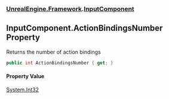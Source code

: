 ### [UnrealEngine.Framework](./UnrealEngine-Framework.md 'UnrealEngine.Framework').[InputComponent](./UnrealEngine-Framework-InputComponent.md 'UnrealEngine.Framework.InputComponent')
## InputComponent.ActionBindingsNumber Property
Returns the number of action bindings  
```csharp
public int ActionBindingsNumber { get; }
```
#### Property Value
[System.Int32](https://docs.microsoft.com/en-us/dotnet/api/System.Int32 'System.Int32')  
